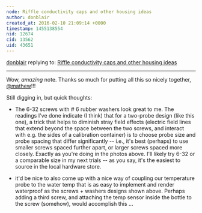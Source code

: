 ```yaml
---
node: Riffle conductivity caps and other housing ideas
author: donblair
created_at: 2016-02-10 21:09:14 +0000
timestamp: 1455138554
nid: 12674
cid: 13562
uid: 43651
---
```




[donblair](../profile/donblair) replying to: [Riffle conductivity caps and other housing ideas](../notes/mathew/02-10-2016/riffle-conductivity-caps-and-other-housing-ideas)

----
Wow, *amazing* note.  Thanks so much for putting all this so nicely together, [@mathew](/profile/mathew)!!!

Still digging in, but quick thoughts:

- The 6-32 screws with \# 6 rubber washers look great to me.  The readings I've done indicate (I think) that for a two-probe design (like this one), a trick that helps to diminish stray field effects (electric field lines that extend beyond the space between the two screws, and interact with e.g. the sides of a calibration container) is to choose probe size and probe spacing that differ significantly -- i.e., it's best (perhaps) to use smaller screws spaced further apart, or larger screws spaced more closely.  Exactly as you're doing in the photos above. I'll likely try 6-32 or a comparable size in my next trials -- as you say, it's the easiest to source in the local hardware store.  

- it'd be nice to also come up with a nice way of coupling our temperature probe to the water temp that is as easy to implement and render waterproof as the screws + washers designs shown above. Perhaps adding a third screw, and attaching the temp sensor inside the bottle to the screw (somehow), would accomplish this ... 